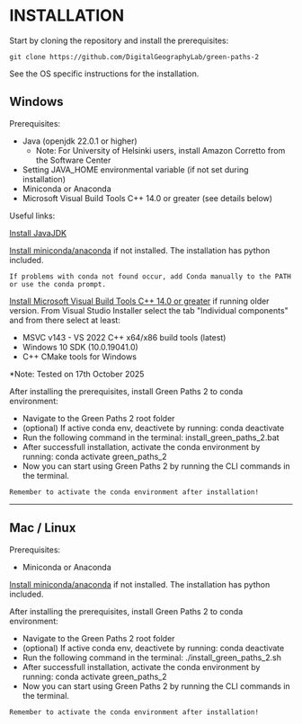 # INSTALLATION

Start by cloning the repository and install the prerequisites:

    git clone https://github.com/DigitalGeographyLab/green-paths-2
         

See the OS specific instructions for the installation.


## Windows
        
Prerequisites:
- Java (openjdk 22.0.1 or higher)
    - Note: For University of Helsinki users, install Amazon Corretto from the Software Center 
- Setting JAVA_HOME environmental variable (if not set during installation)
- Miniconda or Anaconda
- Microsoft Visual Build Tools C++ 14.0 or greater (see details below)

Useful links:

[Install JavaJDK](https://www.oracle.com/java/technologies/javase/jdk22-archive-downloads.html)

[Install miniconda/anaconda](https://docs.conda.io/en/latest/miniconda.html) if not installed.
The installation has python included.

```{hint}
If problems with conda not found occur, add Conda manually to the PATH or use the conda prompt.

```

[Install Microsoft Visual Build Tools C++ 14.0 or greater](https://visualstudio.microsoft.com/visual-cpp-build-tools/) if running older version. 
From Visual Studio Installer select the tab "Individual components" and from there select at least:
- MSVC v143 - VS 2022 C++ x64/x86 build tools (latest)
- Windows 10 SDK (10.0.19041.0) 
- C++ CMake tools for Windows

*Note: Tested on 17th October 2025


After installing the prerequisites, install Green Paths 2 to conda environment:
- Navigate to the Green Paths 2 root folder
- (optional) If active conda env, deactivete by running:
        conda deactivate
- Run the following command in the terminal:
        install_green_paths_2.bat
- After successfull installation, activate the conda environment by running:
        conda activate green_paths_2
- Now you can start using Green Paths 2 by running the CLI commands in the terminal.

```{hint}
Remember to activate the conda environment after installation!
```

<hr>

## Mac / Linux

Prerequisites:
- Miniconda or Anaconda

[Install miniconda/anaconda](https://docs.conda.io/en/latest/miniconda.html) if not installed.
The installation has python included.

After installing the prerequisites, install Green Paths 2 to conda environment:
- Navigate to the Green Paths 2 root folder
- (optional) If active conda env, deactivete by running:
        conda deactivate
- Run the following command in the terminal:
        ./install_green_paths_2.sh
- After successfull installation, activate the conda environment by running:
        conda activate green_paths_2
- Now you can start using Green Paths 2 by running the CLI commands in the terminal.

```{hint}
Remember to activate the conda environment after installation!
```

